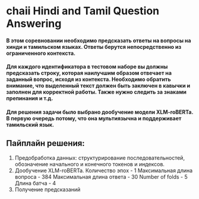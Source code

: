 # chaii Hindi and Tamil Question Answering
#### В этом соревновании необходимо предсказать ответы на вопросы на хинди и тамильском языках. Ответы берутся непосредственно из ограниченного контекста.
#### Для каждого идентификатора в тестовом наборе вы должны предсказать строку, которая наилучшим образом отвечает на заданный вопрос, исходя из контекста. Необходимо обратить внимание, что выделенный текст должен быть заключен в кавычки и заполнен для корректной работы. Также нужно следить за знаками препинания и т.д.
#### Для решения задачи было выбрано дообучение модели XLM-roBERTa. В первую очередь потому, что она мультиязычна и поддерживает тамильский язык. 
## Пайплайн решения:
1) Предобработка данных: структурирование последовательностей, обозначение начального и конечного токенов и индексов.
2) Дообучение XLM-roBERTa.
Количество эпох - 1
Максимальная длина вопроса - 384
Максимальная длина ответа - 30
Number of folds - 5
Длина батча - 4
3) Получение предсказаний
